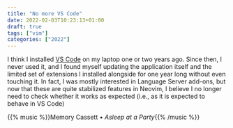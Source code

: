 ```yaml
---
title: "No more VS Code"
date: 2022-02-03T10:23:13+01:00
draft: true
tags: ["vim"]
categories: ["2022"]
---
```


I think I installed [VS Code] on my laptop one or two years ago. Since then, I never used it, and I found myself updating the application itself and the limited set of extensions I installed alongside for one year long without even touching it. In fact, I was mostly interested in Language Server add-ons, but now that these are quite stabilized features in Neovim, I believe I no longer need to check whether it works as expected (i.e., as it is expected to behave in VS Code)

{{% music %}}Memory Cassett • _Asleep at a Party_{{% /music %}}

[VS Code]: /post/vscode-yet-again/
